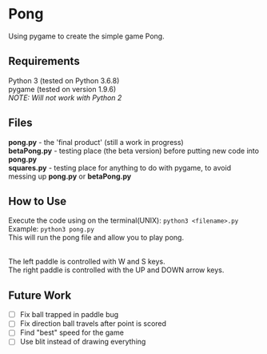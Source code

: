 # Pong
Using pygame to create the simple game Pong. 

## Requirements
Python 3 (tested on Python 3.6.8)
<br />pygame (tested on version 1.9.6)
<br />*NOTE: Will not work with Python 2*

## Files
**pong.py** - the 'final product' (still a work in progress)
<br />**betaPong.py** - testing place (the beta version) before putting new code into **pong.py**
<br />**squares.py** - testing place for anything to do with pygame, to avoid messing up **pong.py** or **betaPong.py**

## How to Use
Execute the code using on the terminal(UNIX): `python3 <filename>.py`
<br />Example: `python3 pong.py`
<br />This will run the pong file and allow you to play pong.

<br />The left paddle is controlled with W and S keys.
<br />The right paddle is controlled with the UP and DOWN arrow keys.

## Future Work
- [ ] Fix ball trapped in paddle bug
- [ ] Fix direction ball travels after point is scored
- [ ] Find "best" speed for the game
- [ ] Use blit instead of drawing everything
